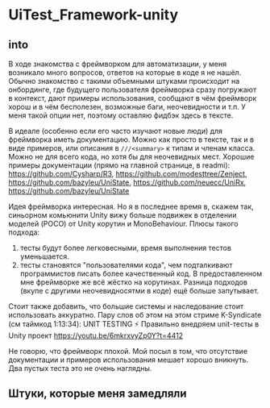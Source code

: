 # UiTest_Framework-unity

## into 
В ходе знакомства с фреймворком для автоматизации, у меня возникало много вопросов, ответов на которые в коде я не нашёл. Обычно знакомство с такими объемными штуками происходит на онбординге, где будущего пользователя фреймворка сразу погружают в контекст, дают примеры использования, сообщают в чём фреймворк хорош и в чём бесполезен, возможные баги, неочевидности и т.п. 
У меня такой опции нет, поэтому оставляю фидбэк здесь в тексте. 

В идеале (особенно если его часто изучают новые люди) для фреймворка иметь документацию. Можно как просто в тексте, так и в виде примеров, или описания в `///<summary>` к типам и членам класса. Можно не для всего кода, но хотя бы для неочевидных мест. 
Хорошие примеры документации (прямо на главной странице, в readmi): https://github.com/Cysharp/R3, https://github.com/modesttree/Zenject, https://github.com/bazyleu/UniState,  https://github.com/neuecc/UniRx, https://github.com/bazyleu/UniState


Идея фреймворка интересная. Но я в последнее время в, скажем так, синьорном комьюнити Unity вижу больше подвижек в отделении моделей (POCO) от Unity корутин и MonoBehaviour. 
Плюсы такого подхода: 
1) тесты будут более легковесными, время выполнения тестов уменьшается. 
2) тесты становятся "пользователями кода", чем подталкивают программистов писать более качественный код. 
В предоставленном мне фреймворке же всё жёстко на корутинах. Разница подходов (вкупе с другими неочевидносятми в коде) ещё больше запутывает. 

Стоит также добавить, что большие системы и наследование стоит использовать аккуратно. Пару слов об этом на этом стриме K-Syndicate (см таймкод 1:13:34):
UNIT TESTING ⚡️ Правильно внедряем unit-тесты в Unity проект https://youtu.be/6mkrxvyZp0Y?t=4412

Не говорю, что фреймворк плохой. Мой посыл в том, что отсутствие документации и примеров использования мешает хорошо вникнуть. Два пустых теста это не очень наглядны.

## Штуки, которые меня замедляли







